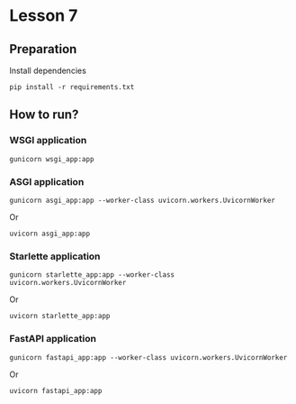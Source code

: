 # Lesson 7

## Preparation
Install dependencies
```shell
pip install -r requirements.txt
```

## How to run?

### WSGI application
```shell
gunicorn wsgi_app:app
```

### ASGI application
```shell
gunicorn asgi_app:app --worker-class uvicorn.workers.UvicornWorker
```
Or
```shell
uvicorn asgi_app:app
```

### Starlette application
```shell
gunicorn starlette_app:app --worker-class uvicorn.workers.UvicornWorker
```
Or
```shell
uvicorn starlette_app:app
```

### FastAPI application
```shell
gunicorn fastapi_app:app --worker-class uvicorn.workers.UvicornWorker
```
Or
```shell
uvicorn fastapi_app:app
```